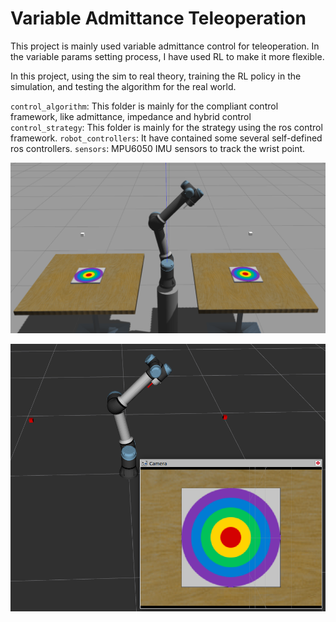 # Variable Admittance Teleoperation

This project is mainly used variable admittance control for teleoperation. In the variable params setting process, I have used RL to make it more flexible.

In this project, using the sim to real theory, training the RL policy in the simulation, and testing the algorithm for the real world.

`control_algorithm`: This folder is mainly for the compliant control framework, like admittance, impedance and hybrid control
`control_strategy`: This folder is mainly for the strategy using the ros control framework.
`robot_controllers`: It have contained some several self-defined ros controllers.
`sensors`: MPU6050 IMU sensors to track the wrist point.

![](Image/1.png)

![](Image/2.png)
